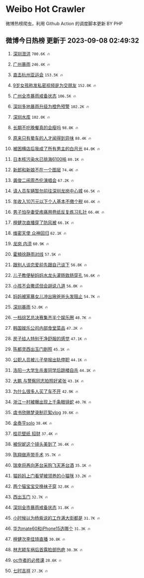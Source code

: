 # Weibo Hot Crawler 



微博热榜爬虫，利用 Github Action 的调度脚本更新 BY PHP 


## 微博今日热榜 更新于 2023-09-08 02:49:32 
1. [深圳泄洪](https://s.weibo.com/weibo?q=%E6%B7%B1%E5%9C%B3%E6%B3%84%E6%B4%AA&t=31&band_rank=1&Refer=top) `700.6K 🔥` 

1. [广州暴雨](https://s.weibo.com/weibo?q=%E5%B9%BF%E5%B7%9E%E6%9A%B4%E9%9B%A8&t=31&band_rank=2&Refer=top) `246.4K 🔥` 

1. [直击杭州亚运会](https://s.weibo.com/weibo?q=%23%E7%9B%B4%E5%87%BB%E6%9D%AD%E5%B7%9E%E4%BA%9A%E8%BF%90%E4%BC%9A%23&t=31&band_rank=3&Refer=top) `153.5K 🔥` 

1. [9岁女孩称发私密视频是为交朋友](https://s.weibo.com/weibo?q=%239%E5%B2%81%E5%A5%B3%E5%AD%A9%E7%A7%B0%E5%8F%91%E7%A7%81%E5%AF%86%E8%A7%86%E9%A2%91%E6%98%AF%E4%B8%BA%E4%BA%A4%E6%9C%8B%E5%8F%8B%23&t=31&band_rank=4&Refer=top) `152.0K 🔥` 

1. [广州全市暴雨戒备状态](https://s.weibo.com/weibo?q=%23%E5%B9%BF%E5%B7%9E%E5%85%A8%E5%B8%82%E6%9A%B4%E9%9B%A8%E6%88%92%E5%A4%87%E7%8A%B6%E6%80%81%23&t=31&band_rank=5&Refer=top) `106.5K 🔥` 

1. [深圳多地暴雨升级为橙色预警](https://s.weibo.com/weibo?q=%23%E6%B7%B1%E5%9C%B3%E5%A4%9A%E5%9C%B0%E6%9A%B4%E9%9B%A8%E5%8D%87%E7%BA%A7%E4%B8%BA%E6%A9%99%E8%89%B2%E9%A2%84%E8%AD%A6%23&t=31&band_rank=6&Refer=top) `102.2K 🔥` 

1. [深圳水库](https://s.weibo.com/weibo?q=%E6%B7%B1%E5%9C%B3%E6%B0%B4%E5%BA%93&t=31&band_rank=7&Refer=top) `102.0K 🔥` 

1. [长期不吃晚餐真的会瘦吗](https://s.weibo.com/weibo?q=%23%E9%95%BF%E6%9C%9F%E4%B8%8D%E5%90%83%E6%99%9A%E9%A4%90%E7%9C%9F%E7%9A%84%E4%BC%9A%E7%98%A6%E5%90%97%23&t=31&band_rank=8&Refer=top) `98.8K 🔥` 

1. [原来只有晕车的人才闻得到异味](https://s.weibo.com/weibo?q=%E5%8E%9F%E6%9D%A5%E5%8F%AA%E6%9C%89%E6%99%95%E8%BD%A6%E7%9A%84%E4%BA%BA%E6%89%8D%E9%97%BB%E5%BE%97%E5%88%B0%E5%BC%82%E5%91%B3&t=31&band_rank=9&Refer=top) `88.4K 🔥` 

1. [被困横店后我成了所有男主的白月光](https://s.weibo.com/weibo?q=%E8%A2%AB%E5%9B%B0%E6%A8%AA%E5%BA%97%E5%90%8E%E6%88%91%E6%88%90%E4%BA%86%E6%89%80%E6%9C%89%E7%94%B7%E4%B8%BB%E7%9A%84%E7%99%BD%E6%9C%88%E5%85%89&t=31&band_rank=10&Refer=top) `84.0K 🔥` 

1. [日本核污染水已排海6100吨](https://s.weibo.com/weibo?q=%23%E6%97%A5%E6%9C%AC%E6%A0%B8%E6%B1%A1%E6%9F%93%E6%B0%B4%E5%B7%B2%E6%8E%92%E6%B5%B76100%E5%90%A8%23&t=31&band_rank=11&Refer=top) `80.1K 🔥` 

1. [新郎和新娘不在一个图层](https://s.weibo.com/weibo?q=%E6%96%B0%E9%83%8E%E5%92%8C%E6%96%B0%E5%A8%98%E4%B8%8D%E5%9C%A8%E4%B8%80%E4%B8%AA%E5%9B%BE%E5%B1%82&t=31&band_rank=12&Refer=top) `74.4K 🔥` 

1. [龚俊二闹周杰伦演唱会](https://s.weibo.com/weibo?q=%23%E9%BE%9A%E4%BF%8A%E4%BA%8C%E9%97%B9%E5%91%A8%E6%9D%B0%E4%BC%A6%E6%BC%94%E5%94%B1%E4%BC%9A%23&t=31&band_rank=13&Refer=top) `67.2K 🔥` 

1. [请人员车辆暂勿前往深圳龙岗中心城](https://s.weibo.com/weibo?q=%23%E8%AF%B7%E4%BA%BA%E5%91%98%E8%BD%A6%E8%BE%86%E6%9A%82%E5%8B%BF%E5%89%8D%E5%BE%80%E6%B7%B1%E5%9C%B3%E9%BE%99%E5%B2%97%E4%B8%AD%E5%BF%83%E5%9F%8E%23&t=31&band_rank=14&Refer=top) `66.5K 🔥` 

1. [年收入10万元以下个人基本不缴个税](https://s.weibo.com/weibo?q=%23%E5%B9%B4%E6%94%B6%E5%85%A510%E4%B8%87%E5%85%83%E4%BB%A5%E4%B8%8B%E4%B8%AA%E4%BA%BA%E5%9F%BA%E6%9C%AC%E4%B8%8D%E7%BC%B4%E4%B8%AA%E7%A8%8E%23&t=31&band_rank=15&Refer=top) `66.4K 🔥` 

1. [男子怕孕妻受疼痛用卷纸反复练习扎针](https://s.weibo.com/weibo?q=%23%E7%94%B7%E5%AD%90%E6%80%95%E5%AD%95%E5%A6%BB%E5%8F%97%E7%96%BC%E7%97%9B%E7%94%A8%E5%8D%B7%E7%BA%B8%E5%8F%8D%E5%A4%8D%E7%BB%83%E4%B9%A0%E6%89%8E%E9%92%88%23&t=31&band_rank=16&Refer=top) `66.4K 🔥` 

1. [檀健次直播穿了防风被](https://s.weibo.com/weibo?q=%23%E6%AA%80%E5%81%A5%E6%AC%A1%E7%9B%B4%E6%92%AD%E7%A9%BF%E4%BA%86%E9%98%B2%E9%A3%8E%E8%A2%AB%23&t=31&band_rank=17&Refer=top) `66.1K 🔥` 

1. [维密天使 众神回归](https://s.weibo.com/weibo?q=%E7%BB%B4%E5%AF%86%E5%A4%A9%E4%BD%BF%20%E4%BC%97%E7%A5%9E%E5%9B%9E%E5%BD%92&t=31&band_rank=18&Refer=top) `62.1K 🔥` 

1. [龙岗 内涝](https://s.weibo.com/weibo?q=%E9%BE%99%E5%B2%97%20%E5%86%85%E6%B6%9D&t=31&band_rank=19&Refer=top) `60.9K 🔥` 

1. [霍楠徐静雨对线](https://s.weibo.com/weibo?q=%23%E9%9C%8D%E6%A5%A0%E5%BE%90%E9%9D%99%E9%9B%A8%E5%AF%B9%E7%BA%BF%23&t=31&band_rank=20&Refer=top) `57.5K 🔥` 

1. [跟别人谈恋爱前先跟自己谈下](https://s.weibo.com/weibo?q=%E8%B7%9F%E5%88%AB%E4%BA%BA%E8%B0%88%E6%81%8B%E7%88%B1%E5%89%8D%E5%85%88%E8%B7%9F%E8%87%AA%E5%B7%B1%E8%B0%88%E4%B8%8B&t=31&band_rank=21&Refer=top) `56.8K 🔥` 

1. [儿子教便秘妈妈水龙头灌肠致肠穿孔](https://s.weibo.com/weibo?q=%23%E5%84%BF%E5%AD%90%E6%95%99%E4%BE%BF%E7%A7%98%E5%A6%88%E5%A6%88%E6%B0%B4%E9%BE%99%E5%A4%B4%E7%81%8C%E8%82%A0%E8%87%B4%E8%82%A0%E7%A9%BF%E5%AD%94%23&t=31&band_rank=22&Refer=top) `56.6K 🔥` 

1. [小孩不会撒谎但会胡说八道](https://s.weibo.com/weibo?q=%23%E5%B0%8F%E5%AD%A9%E4%B8%8D%E4%BC%9A%E6%92%92%E8%B0%8E%E4%BD%86%E4%BC%9A%E8%83%A1%E8%AF%B4%E5%85%AB%E9%81%93%23&t=31&band_rank=23&Refer=top) `56.0K 🔥` 

1. [妈妈被家暴女儿冲出揪爸爸头发阻止](https://s.weibo.com/weibo?q=%23%E5%A6%88%E5%A6%88%E8%A2%AB%E5%AE%B6%E6%9A%B4%E5%A5%B3%E5%84%BF%E5%86%B2%E5%87%BA%E6%8F%AA%E7%88%B8%E7%88%B8%E5%A4%B4%E5%8F%91%E9%98%BB%E6%AD%A2%23&t=31&band_rank=24&Refer=top) `54.7K 🔥` 

1. [深圳暴雨](https://s.weibo.com/weibo?q=%E6%B7%B1%E5%9C%B3%E6%9A%B4%E9%9B%A8&t=31&band_rank=25&Refer=top) `52.0K 🔥` 

1. [一档综艺总决赛集齐半个娱乐圈](https://s.weibo.com/weibo?q=%23%E4%B8%80%E6%A1%A3%E7%BB%BC%E8%89%BA%E6%80%BB%E5%86%B3%E8%B5%9B%E9%9B%86%E9%BD%90%E5%8D%8A%E4%B8%AA%E5%A8%B1%E4%B9%90%E5%9C%88%23&t=31&band_rank=26&Refer=top) `48.7K 🔥` 

1. [韩国娱乐公司内部食堂菜品](https://s.weibo.com/weibo?q=%E9%9F%A9%E5%9B%BD%E5%A8%B1%E4%B9%90%E5%85%AC%E5%8F%B8%E5%86%85%E9%83%A8%E9%A3%9F%E5%A0%82%E8%8F%9C%E5%93%81&t=31&band_rank=27&Refer=top) `47.2K 🔥` 

1. [房子给人特别干净舒服的感觉](https://s.weibo.com/weibo?q=%E6%88%BF%E5%AD%90%E7%BB%99%E4%BA%BA%E7%89%B9%E5%88%AB%E5%B9%B2%E5%87%80%E8%88%92%E6%9C%8D%E7%9A%84%E6%84%9F%E8%A7%89&t=31&band_rank=28&Refer=top) `47.1K 🔥` 

1. [陈都灵西出玉门剧照](https://s.weibo.com/weibo?q=%23%E9%99%88%E9%83%BD%E7%81%B5%E8%A5%BF%E5%87%BA%E7%8E%89%E9%97%A8%E5%89%A7%E7%85%A7%23&t=31&band_rank=29&Refer=top) `45.1K 🔥` 

1. [公职人员被儿子举报出轨停职](https://s.weibo.com/weibo?q=%23%E5%85%AC%E8%81%8C%E4%BA%BA%E5%91%98%E8%A2%AB%E5%84%BF%E5%AD%90%E4%B8%BE%E6%8A%A5%E5%87%BA%E8%BD%A8%E5%81%9C%E8%81%8C%23&t=31&band_rank=30&Refer=top) `44.1K 🔥` 

1. [洛阳一大学生杀害同学后跳楼自杀](https://s.weibo.com/weibo?q=%23%E6%B4%9B%E9%98%B3%E4%B8%80%E5%A4%A7%E5%AD%A6%E7%94%9F%E6%9D%80%E5%AE%B3%E5%90%8C%E5%AD%A6%E5%90%8E%E8%B7%B3%E6%A5%BC%E8%87%AA%E6%9D%80%23&t=31&band_rank=31&Refer=top) `44.1K 🔥` 

1. [大鹏 与警察同志拍照好紧张](https://s.weibo.com/weibo?q=%E5%A4%A7%E9%B9%8F%20%E4%B8%8E%E8%AD%A6%E5%AF%9F%E5%90%8C%E5%BF%97%E6%8B%8D%E7%85%A7%E5%A5%BD%E7%B4%A7%E5%BC%A0&t=31&band_rank=32&Refer=top) `43.1K 🔥` 

1. [为什么很多人买了车不开](https://s.weibo.com/weibo?q=%23%E4%B8%BA%E4%BB%80%E4%B9%88%E5%BE%88%E5%A4%9A%E4%BA%BA%E4%B9%B0%E4%BA%86%E8%BD%A6%E4%B8%8D%E5%BC%80%23&t=31&band_rank=33&Refer=top) `42.9K 🔥` 

1. [浙江一村被曝出现上千条眼镜蛇](https://s.weibo.com/weibo?q=%23%E6%B5%99%E6%B1%9F%E4%B8%80%E6%9D%91%E8%A2%AB%E6%9B%9D%E5%87%BA%E7%8E%B0%E4%B8%8A%E5%8D%83%E6%9D%A1%E7%9C%BC%E9%95%9C%E8%9B%87%23&t=31&band_rank=34&Refer=top) `40.7K 🔥` 

1. [虞书欣赐梦录制花絮vlog](https://s.weibo.com/weibo?q=%23%E8%99%9E%E4%B9%A6%E6%AC%A3%E8%B5%90%E6%A2%A6%E5%BD%95%E5%88%B6%E8%8A%B1%E7%B5%AEvlog%23&t=31&band_rank=35&Refer=top) `39.6K 🔥` 

1. [金泰亨solo](https://s.weibo.com/weibo?q=%23%E9%87%91%E6%B3%B0%E4%BA%A8solo%23&t=31&band_rank=36&Refer=top) `38.4K 🔥` 

1. [桂花壁纸 招财](https://s.weibo.com/weibo?q=%E6%A1%82%E8%8A%B1%E5%A3%81%E7%BA%B8%20%E6%8B%9B%E8%B4%A2&t=31&band_rank=37&Refer=top) `37.4K 🔥` 

1. [被倪妮这个镜头美到了](https://s.weibo.com/weibo?q=%23%E8%A2%AB%E5%80%AA%E5%A6%AE%E8%BF%99%E4%B8%AA%E9%95%9C%E5%A4%B4%E7%BE%8E%E5%88%B0%E4%BA%86%23&t=31&band_rank=38&Refer=top) `36.4K 🔥` 

1. [陈翔做声带手术](https://s.weibo.com/weibo?q=%23%E9%99%88%E7%BF%94%E5%81%9A%E5%A3%B0%E5%B8%A6%E6%89%8B%E6%9C%AF%23&t=31&band_rank=39&Refer=top) `35.7K 🔥` 

1. [瑞幸将再向茅台采购飞天茅台酒](https://s.weibo.com/weibo?q=%23%E7%91%9E%E5%B9%B8%E5%B0%86%E5%86%8D%E5%90%91%E8%8C%85%E5%8F%B0%E9%87%87%E8%B4%AD%E9%A3%9E%E5%A4%A9%E8%8C%85%E5%8F%B0%E9%85%92%23&t=31&band_rank=40&Refer=top) `35.1K 🔥` 

1. [猫妈妈上门看望被领养的小猫咪](https://s.weibo.com/weibo?q=%E7%8C%AB%E5%A6%88%E5%A6%88%E4%B8%8A%E9%97%A8%E7%9C%8B%E6%9C%9B%E8%A2%AB%E9%A2%86%E5%85%BB%E7%9A%84%E5%B0%8F%E7%8C%AB%E5%92%AA&t=31&band_rank=41&Refer=top) `33.2K 🔥` 

1. [两个猫宝宝交换袜子穿](https://s.weibo.com/weibo?q=%E4%B8%A4%E4%B8%AA%E7%8C%AB%E5%AE%9D%E5%AE%9D%E4%BA%A4%E6%8D%A2%E8%A2%9C%E5%AD%90%E7%A9%BF&t=31&band_rank=42&Refer=top) `32.8K 🔥` 

1. [西出玉门](https://s.weibo.com/weibo?q=%E8%A5%BF%E5%87%BA%E7%8E%89%E9%97%A8&t=31&band_rank=43&Refer=top) `32.7K 🔥` 

1. [深圳全市暴雨戒备状态](https://s.weibo.com/weibo?q=%23%E6%B7%B1%E5%9C%B3%E5%85%A8%E5%B8%82%E6%9A%B4%E9%9B%A8%E6%88%92%E5%A4%87%E7%8A%B6%E6%80%81%23&t=31&band_rank=44&Refer=top) `31.8K 🔥` 

1. [小时候以为杨紫说的工作满大街都是](https://s.weibo.com/weibo?q=%E5%B0%8F%E6%97%B6%E5%80%99%E4%BB%A5%E4%B8%BA%E6%9D%A8%E7%B4%AB%E8%AF%B4%E7%9A%84%E5%B7%A5%E4%BD%9C%E6%BB%A1%E5%A4%A7%E8%A1%97%E9%83%BD%E6%98%AF&t=31&band_rank=45&Refer=top) `31.7K 🔥` 

1. [华为mate60和iPhone15选哪个](https://s.weibo.com/weibo?q=%23%E5%8D%8E%E4%B8%BAmate60%E5%92%8CiPhone15%E9%80%89%E5%93%AA%E4%B8%AA%23&t=31&band_rank=46&Refer=top) `31.3K 🔥` 

1. [檀健次李佳琦直播](https://s.weibo.com/weibo?q=%23%E6%AA%80%E5%81%A5%E6%AC%A1%E6%9D%8E%E4%BD%B3%E7%90%A6%E7%9B%B4%E6%92%AD%23&t=31&band_rank=47&Refer=top) `30.8K 🔥` 

1. [林志颖车祸后首露脸部伤疤](https://s.weibo.com/weibo?q=%23%E6%9E%97%E5%BF%97%E9%A2%96%E8%BD%A6%E7%A5%B8%E5%90%8E%E9%A6%96%E9%9C%B2%E8%84%B8%E9%83%A8%E4%BC%A4%E7%96%A4%23&t=31&band_rank=48&Refer=top) `30.3K 🔥` 

1. [oc作者的必修课](https://s.weibo.com/weibo?q=oc%E4%BD%9C%E8%80%85%E7%9A%84%E5%BF%85%E4%BF%AE%E8%AF%BE&t=31&band_rank=49&Refer=top) `28.6K 🔥` 

1. [七时吉祥](https://s.weibo.com/weibo?q=%E4%B8%83%E6%97%B6%E5%90%89%E7%A5%A5&t=31&band_rank=50&Refer=top) `27.3K 🔥` 

